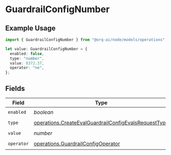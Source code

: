 # GuardrailConfigNumber

## Example Usage

```typescript
import { GuardrailConfigNumber } from "@orq-ai/node/models/operations";

let value: GuardrailConfigNumber = {
  enabled: false,
  type: "number",
  value: 8372.37,
  operator: "ne",
};
```

## Fields

| Field                                                                                                                        | Type                                                                                                                         | Required                                                                                                                     | Description                                                                                                                  |
| ---------------------------------------------------------------------------------------------------------------------------- | ---------------------------------------------------------------------------------------------------------------------------- | ---------------------------------------------------------------------------------------------------------------------------- | ---------------------------------------------------------------------------------------------------------------------------- |
| `enabled`                                                                                                                    | *boolean*                                                                                                                    | :heavy_check_mark:                                                                                                           | N/A                                                                                                                          |
| `type`                                                                                                                       | [operations.CreateEvalGuardrailConfigEvalsRequestType](../../models/operations/createevalguardrailconfigevalsrequesttype.md) | :heavy_check_mark:                                                                                                           | N/A                                                                                                                          |
| `value`                                                                                                                      | *number*                                                                                                                     | :heavy_check_mark:                                                                                                           | N/A                                                                                                                          |
| `operator`                                                                                                                   | [operations.GuardrailConfigOperator](../../models/operations/guardrailconfigoperator.md)                                     | :heavy_check_mark:                                                                                                           | N/A                                                                                                                          |